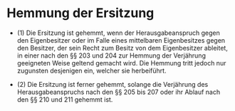 # Hemmung der Ersitzung

- (1) Die Ersitzung ist gehemmt, wenn der Herausgabeanspruch gegen den Eigenbesitzer oder im Falle eines mittelbaren Eigenbesitzes gegen den Besitzer, der sein Recht zum Besitz von dem Eigenbesitzer ableitet, in einer nach den §§ 203 und 204 zur Hemmung der Verjährung geeigneten Weise geltend gemacht wird. Die Hemmung tritt jedoch nur zugunsten desjenigen ein, welcher sie herbeiführt.

- (2) Die Ersitzung ist ferner gehemmt, solange die Verjährung des Herausgabeanspruchs nach den §§ 205 bis 207 oder ihr Ablauf nach den §§ 210 und 211 gehemmt ist.

